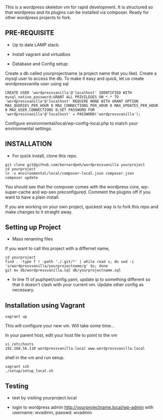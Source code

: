 This is a wordpress skeleton vm for rapid development. It is structured so that wordpress and its plugins can be installed via composer. Ready for other wordpress projects to fork.

## PRE-REQUISITE

* Up to date LAMP stack.

* Install vagrant and virtualbox

* Database and Config setup:

Create a db called yourprojectname (a project name that you like). Create a mysql user to access the db. To make it easy and quick, let us create wordpressvanilla user using sql 

```
CREATE USER 'wordpressvanilla'@'localhost' IDENTIFIED WITH mysql_native_password;GRANT ALL PRIVILEGES ON *.* TO 'wordpressvanilla'@'localhost' REQUIRE NONE WITH GRANT OPTION MAX_QUERIES_PER_HOUR 0 MAX_CONNECTIONS_PER_HOUR 0 MAX_UPDATES_PER_HOUR 0 MAX_USER_CONNECTIONS 0;SET PASSWORD FOR 'wordpressvanilla'@'localhost' = PASSWORD('wordpressvanilla');
```

Configure environmental/local/wp-config-local.php to match your environmental settings.

## INSTALLATION

* For quick install, clone this repo. 

```
git clone git@github.com/bernardpeh/wordpressvanilla yourproject
cd yourproject
ln -s environmental/local/composer-local.json composer.json
composer update
```

You should see that the composer comes with the wordpress core, wp-super-cache and wp-seo preconfigured. Comment the plugins off if you want to have a plain install.

If you are working on your own project, quickest way is to fork this repo and make changes to it straight away.

## Setting up Project

* Mass renaming files

If you want to call this project with a differnet name,

```
cd yourproject
find . -type f ! -path './.git/*' | while read s; do sed -i 's/wordpressvanilla/yourprojectname/g' $s; done
git mv db/wordpressvanilla.sql db/yourprojectname.sql
```

* In line 11 of puphpet/config.yaml, update ip to something different so that it doesn't clash with your current vm. Update other config as necessary.

## Installation using Vagrant

```
vagrant up
```

This will configure your new vm. Will take some time...

In your parent host, edit your host file to point to the vm

```
vi /etc/hosts
192.168.56.110 wordpressvanilla.local www.wordpressvanilla.local
```

shell in the vm and run setup.

```
vagrant ssh
./setup/setup_local.sh
```


## Testing

* test by visiting yourproject.local

* login to wordpress admin http://yourprojectname.local/wp-admin with username: wvadmin, passwd: wvadmin
